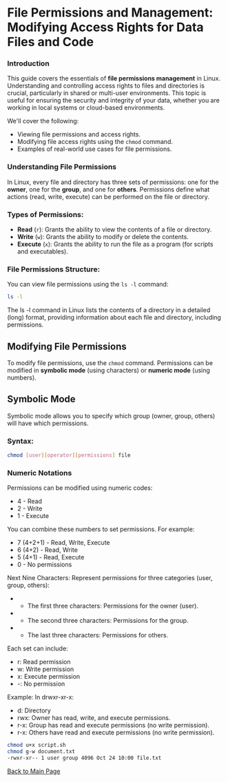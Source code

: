 # File Permissions and Management: Modifying Access Rights for Data Files and Code

### Introduction

This guide covers the essentials of **file permissions management** in Linux. Understanding and controlling access rights to files and directories is crucial, particularly in shared or multi-user environments. This topic is useful for ensuring the security and integrity of your data, whether you are working in local systems or cloud-based environments.

We'll cover the following:
- Viewing file permissions and access rights.
- Modifying file access rights using the `chmod` command.
- Examples of real-world use cases for file permissions.

### Understanding File Permissions

In Linux, every file and directory has three sets of permissions: one for the **owner**, one for the **group**, and one for **others**. Permissions define what actions (read, write, execute) can be performed on the file or directory.

### Types of Permissions:

- **Read** (`r`): Grants the ability to view the contents of a file or directory.
- **Write** (`w`): Grants the ability to modify or delete the contents.
- **Execute** (`x`): Grants the ability to run the file as a program (for scripts and executables).

### File Permissions Structure:
You can view file permissions using the `ls -l` command:
```bash
ls -l 
```
The ls -l command in Linux lists the contents of a directory in a detailed (long) format, providing information about each file and directory, including permissions.

## Modifying File Permissions

To modify file permissions, use the `chmod` command. Permissions can be modified in **symbolic mode** (using characters) or **numeric mode** (using numbers).

## Symbolic Mode

Symbolic mode allows you to specify which group (owner, group, others) will have which permissions.

### Syntax:
```bash
chmod [user][operator][permissions] file
```

### Numeric Notations

Permissions can be modified using numeric codes:

- 4 - Read
- 2 - Write
- 1 - Execute

You can combine these numbers to set permissions. For example:

- 7 (4+2+1) - Read, Write, Execute
- 6 (4+2) - Read, Write
- 5 (4+1) - Read, Execute
- 0 - No permissions

Next Nine Characters: Represent permissions for three categories (user, group, others):
- - The first three characters: Permissions for the owner (user).
- - The second three characters: Permissions for the group.
- - The last three characters: Permissions for others.

Each set can include:
- r: Read permission
- w: Write permission
- x: Execute permission
- -: No permission

Example: In drwxr-xr-x:

- d: Directory
- rwx: Owner has read, write, and execute permissions.
- r-x: Group has read and execute permissions (no write permission).
- r-x: Others have read and execute permissions (no write permission).

```bash 
chmod u+x script.sh
chmod g-w document.txt
-rwxr-xr-- 1 user group 4096 Oct 24 10:00 file.txt
```

[Back to Main Page](../README.md)